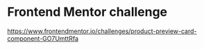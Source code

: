 # Frontend Mentor challenge
https://www.frontendmentor.io/challenges/product-preview-card-component-GO7UmttRfa
